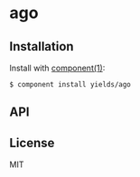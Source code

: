 
# ago

  

## Installation

  Install with [component(1)](http://component.io):

    $ component install yields/ago

## API



## License

  MIT
